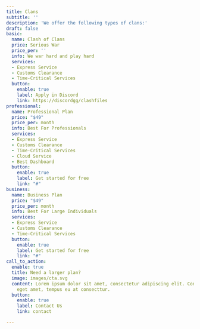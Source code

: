 ```yaml
---
title: Clans
subtitle: ''
description: 'We offer the following types of clans:'
draft: false
basic:
  name: Clash of Clans
  price: Serious War
  price_per: ''
  info: We war hard and play hard
  services:
  - Express Service
  - Customs Clearance
  - Time-Critical Services
  button:
    enable: true
    label: Apply in Discord
    link: https://discordgg/clashfiles
professional:
  name: Professional Plan
  price: "$49"
  price_per: month
  info: Best For Professionals
  services:
  - Express Service
  - Customs Clearance
  - Time-Critical Services
  - Cloud Service
  - Best Dashboard
  button:
    enable: true
    label: Get started for free
    link: "#"
business:
  name: Business Plan
  price: "$49"
  price_per: month
  info: Best For Large Individuals
  services:
  - Express Service
  - Customs Clearance
  - Time-Critical Services
  button:
    enable: true
    label: Get started for free
    link: "#"
call_to_action:
  enable: true
  title: Need a larger plan?
  image: images/cta.svg
  content: Lorem ipsum dolor sit amet, consectetur adipiscing elit. Consequat tristique
    eget amet, tempus eu at consecttur.
  button:
    enable: true
    label: Contact Us
    link: contact

---
```

